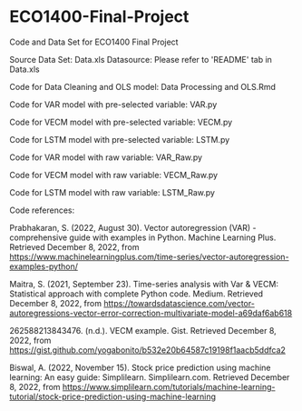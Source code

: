 # ECO1400-Final-Project
Code and Data Set for ECO1400 Final Project

Source Data Set: Data.xls
Datasource: Please refer to 'README' tab in Data.xls

Code for Data Cleaning and OLS model: Data Processing and OLS.Rmd

Code for VAR model with pre-selected variable: VAR.py

Code for VECM model with pre-selected variable: VECM.py

Code for LSTM model with pre-selected variable: LSTM.py


Code for VAR model with raw variable: VAR_Raw.py

Code for VECM model with raw variable: VECM_Raw.py

Code for LSTM model with raw variable: LSTM_Raw.py

Code references: 

Prabhakaran, S. (2022, August 30). Vector autoregression (VAR) - comprehensive guide with examples in Python. Machine Learning Plus. Retrieved December 8, 2022, from https://www.machinelearningplus.com/time-series/vector-autoregression-examples-python/ 

Maitra, S. (2021, September 23). Time-series analysis with Var &amp; VECM: Statistical approach with complete Python code. Medium. Retrieved December 8, 2022, from https://towardsdatascience.com/vector-autoregressions-vector-error-correction-multivariate-model-a69daf6ab618 

262588213843476. (n.d.). VECM example. Gist. Retrieved December 8, 2022, from https://gist.github.com/yogabonito/b532e20b64587c19198f1aacb5ddfca2 

Biswal, A. (2022, November 15). Stock price prediction using machine learning: An easy guide: Simplilearn. Simplilearn.com. Retrieved December 8, 2022, from https://www.simplilearn.com/tutorials/machine-learning-tutorial/stock-price-prediction-using-machine-learning 
